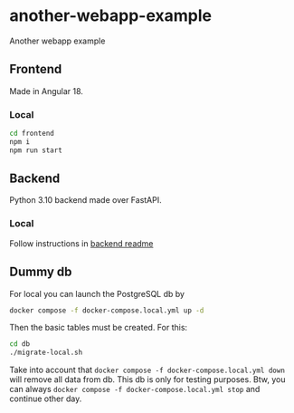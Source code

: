 # another-webapp-example

Another webapp example

## Frontend

Made in Angular 18.

### Local

```bash
cd frontend
npm i
npm run start
```

## Backend

Python 3.10 backend made over FastAPI.

### Local

Follow instructions in [backend readme](backend/README.md)

## Dummy db

For local you can launch the PostgreSQL db by

```bash
docker compose -f docker-compose.local.yml up -d
```

Then the basic tables must be created. For this:

```bash
cd db
./migrate-local.sh
```

Take into account that `docker compose -f docker-compose.local.yml down` will remove all data from db.
This db is only for testing purposes.
Btw, you can always `docker compose -f docker-compose.local.yml stop` and continue other day.